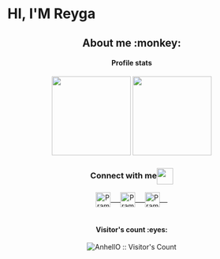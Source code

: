 # HI, I'M Reyga

<h2 align="center">About me :monkey:</h2>
<p>
<h4 align="center">Profile stats </h4>

<p align="center">
  <a href="https://github.com/ReygaElkigia/"><img src="https://github-readme-stats.vercel.app/api?username=ReygaElkigia&count_private=true&theme=algolia&show_icons=true" height="160" /></a>
  <a href="https://github.com/ReygaElkigia/"><img src="https://github-readme-stats.vercel.app/api/top-langs/?username=ReygaElkigia&count_private=true&theme=algolia&layout=compact"         height="160" /></a>
</p>


<div align="center">
  <h3 align="center">Connect with me<img align="center" src="https://github.com/rajput2107/rajput2107/blob/master/Assets/Handshake.gif" height="33px" /></h3> 
</div>
<p align="center">
 
 <a href="https://www.linkedin.com/in/kevin-gideon-004425174/" target="blank">
  <img align="center" alt="Pramod's LinkedIn" width="30px" src="https://www.vectorlogo.zone/logos/linkedin/linkedin-icon.svg" /> &nbsp; &nbsp;
 </a>
 
 <a href="https://www.instagram.com/kevin.eyon/" target="blank">
  <img align="center" alt="Pramod's Instagram" width="30px" src="https://www.vectorlogo.zone/logos/instagram/instagram-icon.svg" /> &nbsp; &nbsp;
 </a>

  <a href="mailto:kevingideon123@gmail.com" target="blank">
  <img align="center" alt="Pramod's Instagram" width="30px" src="https://www.vectorlogo.zone/logos/gmail/gmail-icon.svg" /> &nbsp; &nbsp;
 </a>

  <br/>
  <br/>
<h4 align="center">Visitor's count :eyes:</h4>

<p align="center"><img src="https://profile-counter.glitch.me/{ReygaElkigia}/count.svg" alt="AnhellO :: Visitor's Count" /></p>

